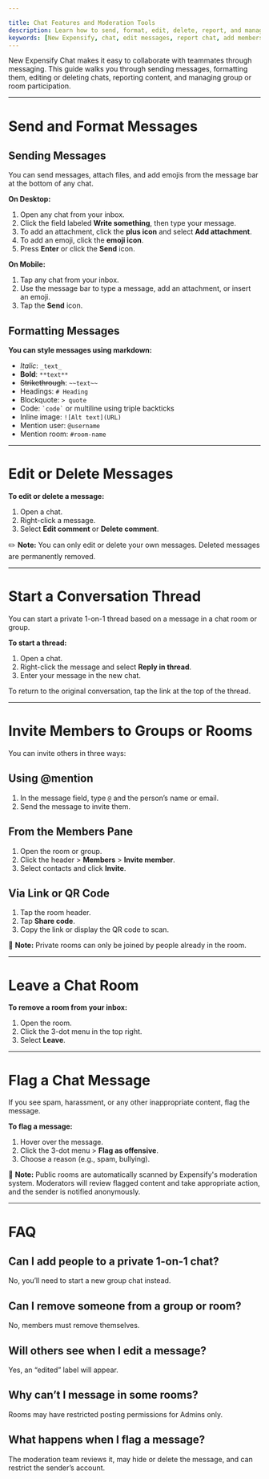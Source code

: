 ```yaml
---

title: Chat Features and Moderation Tools
description: Learn how to send, format, edit, delete, report, and manage messages and chat membership in New Expensify.
keywords: [New Expensify, chat, edit messages, report chat, add members, leave room, thread]
---
```



New Expensify Chat makes it easy to collaborate with teammates through messaging. This guide walks you through sending messages, formatting them, editing or deleting chats, reporting content, and managing group or room participation.

---

# Send and Format Messages

## Sending Messages

You can send messages, attach files, and add emojis from the message bar at the bottom of any chat.

**On Desktop:**
1. Open any chat from your inbox.
2. Click the field labeled **Write something**, then type your message.
3. To add an attachment, click the **plus icon** and select **Add attachment**.
4. To add an emoji, click the **emoji icon**.
5. Press **Enter** or click the **Send** icon.

**On Mobile:**
1. Tap any chat from your inbox.
2. Use the message bar to type a message, add an attachment, or insert an emoji.
3. Tap the **Send** icon.

## Formatting Messages

**You can style messages using markdown:**

* *Italic*: `_text_`
* **Bold**: `**text**`
* ~~Strikethrough~~: `~~text~~`
* Headings: `# Heading`
* Blockquote: `> quote`
* Code: `` `code` `` or multiline using triple backticks
* Inline image: `![Alt text](URL)`
* Mention user: `@username`
* Mention room: `#room-name`

---

# Edit or Delete Messages

**To edit or delete a message:**

1. Open a chat.
2. Right-click a message.
3. Select **Edit comment** or **Delete comment**.

✏️ **Note:** You can only edit or delete your own messages. Deleted messages are permanently removed.

---

# Start a Conversation Thread

You can start a private 1-on-1 thread based on a message in a chat room or group.

**To start a thread:**

1. Open a chat.
2. Right-click the message and select **Reply in thread**.
3. Enter your message in the new chat.

To return to the original conversation, tap the link at the top of the thread.

---

# Invite Members to Groups or Rooms

You can invite others in three ways:

## Using @mention

1. In the message field, type `@` and the person’s name or email.
2. Send the message to invite them.

## From the Members Pane

1. Open the room or group.
2. Click the header > **Members** > **Invite member**.
3. Select contacts and click **Invite**.

## Via Link or QR Code

1. Tap the room header.
2. Tap **Share code**.
3. Copy the link or display the QR code to scan.

📌 **Note:** Private rooms can only be joined by people already in the room.

---

# Leave a Chat Room

**To remove a room from your inbox:**

1. Open the room.
2. Click the 3-dot menu in the top right.
3. Select **Leave**.

---

# Flag a Chat Message

If you see spam, harassment, or any other inappropriate content, flag the message.

**To flag a message:**

1. Hover over the message.
2. Click the 3-dot menu > **Flag as offensive**.
3. Choose a reason (e.g., spam, bullying).


🚩 **Note:** Public rooms are automatically scanned by Expensify's moderation system. Moderators will review flagged content and take appropriate action, and the sender is notified anonymously.

---

# FAQ

## Can I add people to a private 1-on-1 chat? 
No, you’ll need to start a new group chat instead.

## Can I remove someone from a group or room?
No, members must remove themselves.

## Will others see when I edit a message?
Yes, an “edited” label will appear.

## Why can’t I message in some rooms?
Rooms may have restricted posting permissions for Admins only.

## What happens when I flag a message?
The moderation team reviews it, may hide or delete the message, and can restrict the sender’s account.

